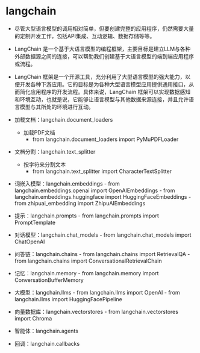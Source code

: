# langchain
- 尽管大型语言模型的调用相对简单，但要创建完整的应用程序，仍然需要大量的定制开发工作，包括API集成、互动逻辑、数据存储等等。
- LangChain 是一个基于大语言模型的编程框架，主要目标是建立LLM与各种外部数据源之间的连接，可以帮助我们创建基于大语言模型的端到端应用程序或流程。
- LangChain 框架是一个开源工具，充分利用了大型语言模型的强大能力，以便开发各种下游应用。它的目标是为各种大型语言模型应用提供通用接口，从而简化应用程序的开发流程。具体来说，LangChain 框架可以实现数据感知和环境互动，也就是说，它能够让语言模型与其他数据来源连接，并且允许语言模型与其所处的环境进行互动。


- 加载文档：langchain.document_loaders
	- 加载PDF文档
		- from langchain.document_loaders import PyMuPDFLoader
- 文档分割：langchain.text_splitter
	- 按字符来分割文本
		- from langchain.text_splitter import CharacterTextSplitter
- 词嵌入模型：langchain.embeddings
		- from langchain.embeddings.openai import OpenAIEmbeddings
		- from langchain.embeddings.huggingface import HuggingFaceEmbeddings
		- from zhipuai_embedding import ZhipuAIEmbeddings
- 提示：langchain.prompts
		- from langchain.prompts import PromptTemplate
- 对话模型：langchain.chat_models
		- from langchain.chat_models import ChatOpenAI
- 问答链：langchain.chains
		- from langchain.chains import RetrievalQA
		- from langchain.chains import ConversationalRetrievalChain
- 记忆：langchain.memory
		- from langchain.memory import ConversationBufferMemory
- 大模型：langchain.llms
		- from langchain.llms import OpenAI
		- from langchain.llms import HuggingFacePipeline
- 向量数据库：langchain.vectorstores
		- from langchain.vectorstores import Chroma
- 智能体：langchain.agents
- 回调：langchain.callbacks